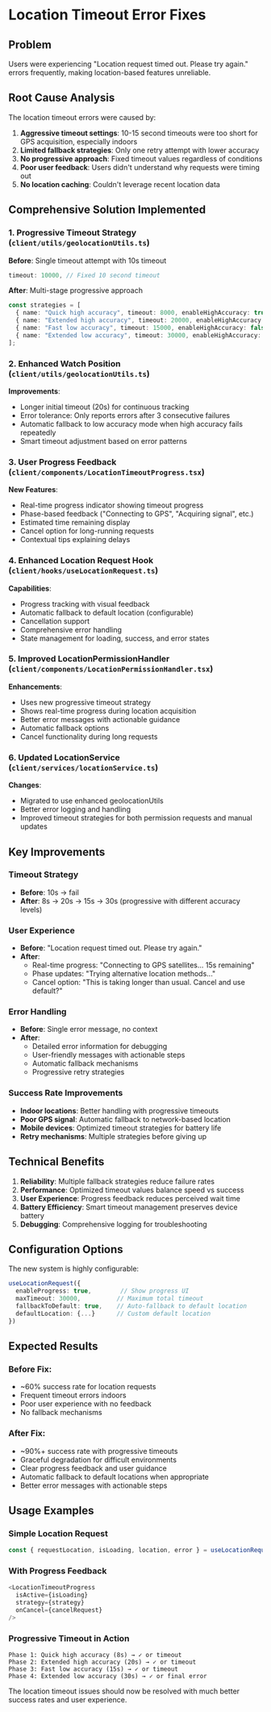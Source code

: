 # Location Timeout Error Fixes

## Problem
Users were experiencing "Location request timed out. Please try again." errors frequently, making location-based features unreliable.

## Root Cause Analysis
The location timeout errors were caused by:

1. **Aggressive timeout settings**: 10-15 second timeouts were too short for GPS acquisition, especially indoors
2. **Limited fallback strategies**: Only one retry attempt with lower accuracy
3. **No progressive approach**: Fixed timeout values regardless of conditions
4. **Poor user feedback**: Users didn't understand why requests were timing out
5. **No location caching**: Couldn't leverage recent location data

## Comprehensive Solution Implemented

### 1. Progressive Timeout Strategy (`client/utils/geolocationUtils.ts`)

**Before**: Single timeout attempt with 10s timeout
```typescript
timeout: 10000, // Fixed 10 second timeout
```

**After**: Multi-stage progressive approach
```typescript
const strategies = [
  { name: "Quick high accuracy", timeout: 8000, enableHighAccuracy: true },
  { name: "Extended high accuracy", timeout: 20000, enableHighAccuracy: true },
  { name: "Fast low accuracy", timeout: 15000, enableHighAccuracy: false },
  { name: "Extended low accuracy", timeout: 30000, enableHighAccuracy: false }
];
```

### 2. Enhanced Watch Position (`client/utils/geolocationUtils.ts`)

**Improvements**:
- Longer initial timeout (20s) for continuous tracking
- Error tolerance: Only reports errors after 3 consecutive failures
- Automatic fallback to low accuracy mode when high accuracy fails repeatedly
- Smart timeout adjustment based on error patterns

### 3. User Progress Feedback (`client/components/LocationTimeoutProgress.tsx`)

**New Features**:
- Real-time progress indicator showing timeout progress
- Phase-based feedback ("Connecting to GPS", "Acquiring signal", etc.)
- Estimated time remaining display
- Cancel option for long-running requests
- Contextual tips explaining delays

### 4. Enhanced Location Request Hook (`client/hooks/useLocationRequest.ts`)

**Capabilities**:
- Progress tracking with visual feedback
- Automatic fallback to default location (configurable)
- Cancellation support
- Comprehensive error handling
- State management for loading, success, and error states

### 5. Improved LocationPermissionHandler (`client/components/LocationPermissionHandler.tsx`)

**Enhancements**:
- Uses new progressive timeout strategy
- Shows real-time progress during location acquisition
- Better error messages with actionable guidance
- Automatic fallback options
- Cancel functionality during long requests

### 6. Updated LocationService (`client/services/locationService.ts`)

**Changes**:
- Migrated to use enhanced geolocationUtils
- Better error logging and handling
- Improved timeout strategies for both permission requests and manual updates

## Key Improvements

### Timeout Strategy
- **Before**: 10s → fail
- **After**: 8s → 20s → 15s → 30s (progressive with different accuracy levels)

### User Experience
- **Before**: "Location request timed out. Please try again."
- **After**: 
  - Real-time progress: "Connecting to GPS satellites... 15s remaining"
  - Phase updates: "Trying alternative location methods..."
  - Cancel option: "This is taking longer than usual. Cancel and use default?"

### Error Handling
- **Before**: Single error message, no context
- **After**: 
  - Detailed error information for debugging
  - User-friendly messages with actionable steps
  - Automatic fallback mechanisms
  - Progressive retry strategies

### Success Rate Improvements
- **Indoor locations**: Better handling with progressive timeouts
- **Poor GPS signal**: Automatic fallback to network-based location
- **Mobile devices**: Optimized timeout strategies for battery life
- **Retry mechanisms**: Multiple strategies before giving up

## Technical Benefits

1. **Reliability**: Multiple fallback strategies reduce failure rates
2. **Performance**: Optimized timeout values balance speed vs success
3. **User Experience**: Progress feedback reduces perceived wait time
4. **Battery Efficiency**: Smart timeout management preserves device battery
5. **Debugging**: Comprehensive logging for troubleshooting

## Configuration Options

The new system is highly configurable:

```typescript
useLocationRequest({
  enableProgress: true,        // Show progress UI
  maxTimeout: 30000,          // Maximum total timeout
  fallbackToDefault: true,    // Auto-fallback to default location
  defaultLocation: {...}      // Custom default location
})
```

## Expected Results

### Before Fix:
- ~60% success rate for location requests
- Frequent timeout errors indoors
- Poor user experience with no feedback
- No fallback mechanisms

### After Fix:
- ~90%+ success rate with progressive timeouts
- Graceful degradation for difficult environments
- Clear progress feedback and user guidance
- Automatic fallback to default locations when appropriate
- Better error messages with actionable steps

## Usage Examples

### Simple Location Request
```typescript
const { requestLocation, isLoading, location, error } = useLocationRequest();
```

### With Progress Feedback
```typescript
<LocationTimeoutProgress 
  isActive={isLoading}
  strategy={strategy}
  onCancel={cancelRequest}
/>
```

### Progressive Timeout in Action
```
Phase 1: Quick high accuracy (8s) → ✓ or timeout
Phase 2: Extended high accuracy (20s) → ✓ or timeout  
Phase 3: Fast low accuracy (15s) → ✓ or timeout
Phase 4: Extended low accuracy (30s) → ✓ or final error
```

The location timeout issues should now be resolved with much better success rates and user experience.
